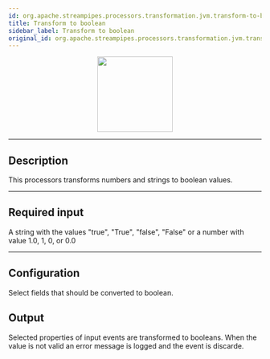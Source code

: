 ```yaml
---
id: org.apache.streampipes.processors.transformation.jvm.transform-to-boolean
title: Transform to boolean
sidebar_label: Transform to boolean
original_id: org.apache.streampipes.processors.transformation.jvm.transform-to-boolean
---
```


<!--
  ~ Licensed to the Apache Software Foundation (ASF) under one or more
  ~ contributor license agreements.  See the NOTICE file distributed with
  ~ this work for additional information regarding copyright ownership.
  ~ The ASF licenses this file to You under the Apache License, Version 2.0
  ~ (the "License"); you may not use this file except in compliance with
  ~ the License.  You may obtain a copy of the License at
  ~
  ~    http://www.apache.org/licenses/LICENSE-2.0
  ~
  ~ Unless required by applicable law or agreed to in writing, software
  ~ distributed under the License is distributed on an "AS IS" BASIS,
  ~ WITHOUT WARRANTIES OR CONDITIONS OF ANY KIND, either express or implied.
  ~ See the License for the specific language governing permissions and
  ~ limitations under the License.
  ~
  -->



<p align="center"> 
    <img src="/docs/img/pipeline-elements/org.apache.streampipes.processors.transformation.jvm.transform-to-boolean/icon.png" width="150px;" class="pe-image-documentation"/>
</p>

***

## Description
This processors transforms numbers and strings to boolean values.


***

## Required input
A string with the values "true", "True", "false", "False" or a number with value 1.0, 1, 0, or 0.0

***

## Configuration

Select fields that should be converted to boolean.

## Output
Selected properties of input events are transformed to booleans.
When the value is not valid an error message is logged and the event is discarde.
